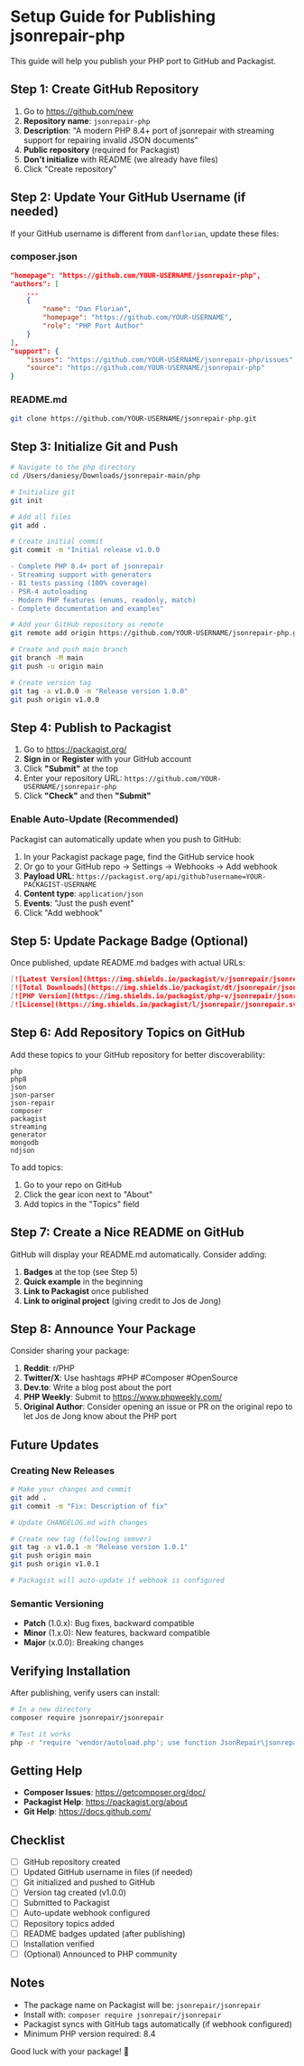 # Setup Guide for Publishing jsonrepair-php

This guide will help you publish your PHP port to GitHub and Packagist.

## Step 1: Create GitHub Repository

1. Go to https://github.com/new
2. **Repository name**: `jsonrepair-php`
3. **Description**: "A modern PHP 8.4+ port of jsonrepair with streaming support for repairing invalid JSON documents"
4. **Public repository** (required for Packagist)
5. **Don't initialize** with README (we already have files)
6. Click "Create repository"

## Step 2: Update Your GitHub Username (if needed)

If your GitHub username is different from `danflorian`, update these files:

### composer.json
```json
"homepage": "https://github.com/YOUR-USERNAME/jsonrepair-php",
"authors": [
    ...
    {
        "name": "Dan Florian",
        "homepage": "https://github.com/YOUR-USERNAME",
        "role": "PHP Port Author"
    }
],
"support": {
    "issues": "https://github.com/YOUR-USERNAME/jsonrepair-php/issues",
    "source": "https://github.com/YOUR-USERNAME/jsonrepair-php"
}
```

### README.md
```bash
git clone https://github.com/YOUR-USERNAME/jsonrepair-php.git
```

## Step 3: Initialize Git and Push

```bash
# Navigate to the php directory
cd /Users/daniesy/Downloads/jsonrepair-main/php

# Initialize git
git init

# Add all files
git add .

# Create initial commit
git commit -m "Initial release v1.0.0

- Complete PHP 8.4+ port of jsonrepair
- Streaming support with generators
- 81 tests passing (100% coverage)
- PSR-4 autoloading
- Modern PHP features (enums, readonly, match)
- Complete documentation and examples"

# Add your GitHub repository as remote
git remote add origin https://github.com/YOUR-USERNAME/jsonrepair-php.git

# Create and push main branch
git branch -M main
git push -u origin main

# Create version tag
git tag -a v1.0.0 -m "Release version 1.0.0"
git push origin v1.0.0
```

## Step 4: Publish to Packagist

1. Go to https://packagist.org/
2. **Sign in** or **Register** with your GitHub account
3. Click **"Submit"** at the top
4. Enter your repository URL: `https://github.com/YOUR-USERNAME/jsonrepair-php`
5. Click **"Check"** and then **"Submit"**

### Enable Auto-Update (Recommended)

Packagist can automatically update when you push to GitHub:

1. In your Packagist package page, find the GitHub service hook
2. Or go to your GitHub repo → Settings → Webhooks → Add webhook
3. **Payload URL**: `https://packagist.org/api/github?username=YOUR-PACKAGIST-USERNAME`
4. **Content type**: `application/json`
5. **Events**: "Just the push event"
6. Click "Add webhook"

## Step 5: Update Package Badge (Optional)

Once published, update README.md badges with actual URLs:

```markdown
[![Latest Version](https://img.shields.io/packagist/v/jsonrepair/jsonrepair.svg?style=flat-square)](https://packagist.org/packages/jsonrepair/jsonrepair)
[![Total Downloads](https://img.shields.io/packagist/dt/jsonrepair/jsonrepair.svg?style=flat-square)](https://packagist.org/packages/jsonrepair/jsonrepair)
[![PHP Version](https://img.shields.io/packagist/php-v/jsonrepair/jsonrepair.svg?style=flat-square)](https://packagist.org/packages/jsonrepair/jsonrepair)
[![License](https://img.shields.io/packagist/l/jsonrepair/jsonrepair.svg?style=flat-square)](https://packagist.org/packages/jsonrepair/jsonrepair)
```

## Step 6: Add Repository Topics on GitHub

Add these topics to your GitHub repository for better discoverability:

```
php
php8
json
json-parser
json-repair
composer
packagist
streaming
generator
mongodb
ndjson
```

To add topics:
1. Go to your repo on GitHub
2. Click the gear icon next to "About"
3. Add topics in the "Topics" field

## Step 7: Create a Nice README on GitHub

GitHub will display your README.md automatically. Consider adding:

1. **Badges** at the top (see Step 5)
2. **Quick example** in the beginning
3. **Link to Packagist** once published
4. **Link to original project** (giving credit to Jos de Jong)

## Step 8: Announce Your Package

Consider sharing your package:

1. **Reddit**: r/PHP
2. **Twitter/X**: Use hashtags #PHP #Composer #OpenSource
3. **Dev.to**: Write a blog post about the port
4. **PHP Weekly**: Submit to https://www.phpweekly.com/
5. **Original Author**: Consider opening an issue or PR on the original repo to let Jos de Jong know about the PHP port

## Future Updates

### Creating New Releases

```bash
# Make your changes and commit
git add .
git commit -m "Fix: Description of fix"

# Update CHANGELOG.md with changes

# Create new tag (following semver)
git tag -a v1.0.1 -m "Release version 1.0.1"
git push origin main
git push origin v1.0.1

# Packagist will auto-update if webhook is configured
```

### Semantic Versioning

- **Patch** (1.0.x): Bug fixes, backward compatible
- **Minor** (1.x.0): New features, backward compatible
- **Major** (x.0.0): Breaking changes

## Verifying Installation

After publishing, verify users can install:

```bash
# In a new directory
composer require jsonrepair/jsonrepair

# Test it works
php -r "require 'vendor/autoload.php'; use function JsonRepair\jsonrepair; echo jsonrepair('{name: \"John\"}');"
```

## Getting Help

- **Composer Issues**: https://getcomposer.org/doc/
- **Packagist Help**: https://packagist.org/about
- **Git Help**: https://docs.github.com/

## Checklist

- [ ] GitHub repository created
- [ ] Updated GitHub username in files (if needed)
- [ ] Git initialized and pushed to GitHub
- [ ] Version tag created (v1.0.0)
- [ ] Submitted to Packagist
- [ ] Auto-update webhook configured
- [ ] Repository topics added
- [ ] README badges updated (after publishing)
- [ ] Installation verified
- [ ] (Optional) Announced to PHP community

## Notes

- The package name on Packagist will be: `jsonrepair/jsonrepair`
- Install with: `composer require jsonrepair/jsonrepair`
- Packagist syncs with GitHub tags automatically (if webhook configured)
- Minimum PHP version required: 8.4

Good luck with your package! 🚀

